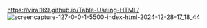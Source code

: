https://viral169.github.io/Table-Useing-HTML/
![screencapture-127-0-0-1-5500-index-html-2024-12-28-17_18_44](https://github.com/user-attachments/assets/27e0563e-d53e-4a89-8aa9-7ba21183ec7e)

